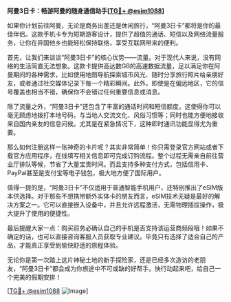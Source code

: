 **阿曼3日卡：畅游阿曼的随身通信助手[[TG💪+ @esim1088](https://t.me/s/esim1088)]**

如果你计划前往阿曼，无论是商务出差还是休闲旅行，“阿曼3日卡”都将是你的最佳伴侣。这款手机卡专为短期游客设计，提供了超值的通话、短信以及网络流量服务，让你在异国他乡也能轻松保持联络，享受互联网带来的便利。

首先，让我们来谈谈“阿曼3日卡”的核心优势——流量。对于现代人来说，没有网络的生活简直无法想象。这款卡提供高达数GB的高速数据流量，足以满足你在阿曼期间的各种需求，比如使用地图导航探索城市风光、随时分享旅行照片给亲朋好友，或者通过社交媒体记录下每一个精彩瞬间。此外，即使是在偏远地区，它的信号覆盖也相当不错，确保你不会错过任何重要信息或消息。

除了流量之外，“阿曼3日卡”还包含了丰富的通话时间和短信额度。这使得你可以毫无顾虑地拨打本地号码，与当地人交流文化、风俗习惯等；同时也能方便地接收来自国内亲友的信息问候。尤其是在紧急情况下，这种即时通讯功能显得尤为重要。

那么如何注册这样一张神奇的卡片呢？其实非常简单！你只需登录官方网站或者下载官方应用程序，在线填写相关信息即可完成订购流程。整个过程无需亲自前往营业厅排队等候，节省了大量宝贵时间。而且支持多种支付方式，包括信用卡、PayPal甚至是支付宝等电子钱包，极大地方便了国际用户。

值得一提的是，“阿曼3日卡”不仅适用于普通智能手机用户，还特别推出了eSIM版本供选择。对于那些不想携带额外实体卡的朋友而言，eSIM技术无疑是最好的解决方案之一。它可以直接嵌入设备中，并且允许远程激活，无需物理插拔操作，极大提升了使用的便捷性。

最后提醒大家一点：购买前务必确认自己的手机是否支持该运营商频段哦！如果不确定的话，也可以直接咨询客服人员获取专业建议。毕竟只有选择了适合自己的产品，才能真正享受到愉快舒适的旅程体验。

无论你是第一次踏上这片神秘土地的新手探险家，还是已经多次造访的老朋友，“阿曼3日卡”都会成为你旅途中不可或缺的好帮手。快行动起来吧，给自己一个完美的假期安排！

[[TG💪+ @esim1088](https://t.me/s/esim1088) ![Image](https://i.postimg.cc/4NQfJmqS/Snipaste-2025-05-13-00-14-12.png)]